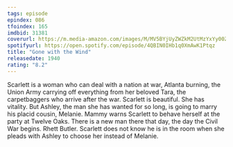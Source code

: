 ```yaml
---
tags: episode
epindex: 086
tfoindex: 165
imdbid: 31381
coverurl: https://m.media-amazon.com/images/M/MV5BYjUyZWZkM2UtMzYxYy00ZmQ3LWFmZTQtOGE2YjBkNjA3YWZlXkEyXkFqcGdeQXVyNzkwMjQ5NzM@._V1_SX202_CR0,0,202,300_.jpg
spotifyurl: https://open.spotify.com/episode/4QBIN0IHb1q0XmAwK1Ptqz
title: "Gone with the Wind"
releasedate: 1940
rating: "8.2"
---
```


Scarlett is a woman who can deal with a nation at war, Atlanta burning, the Union Army carrying off everything from her beloved Tara, the carpetbaggers who arrive after the war. Scarlett is beautiful. She has vitality. But Ashley, the man she has wanted for so long, is going to marry his placid cousin, Melanie. Mammy warns Scarlett to behave herself at the party at Twelve Oaks. There is a new man there that day, the day the Civil War begins. Rhett Butler. Scarlett does not know he is in the room when she pleads with Ashley to choose her instead of Melanie.